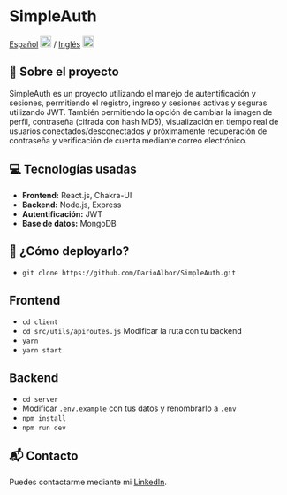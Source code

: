# SimpleAuth

[Español](README.md) <img src="https://flagicons.lipis.dev/flags/4x3/ar.svg" width="20"/> / [Inglés](README_en.md) <img src="https://flagicons.lipis.dev/flags/4x3/us.svg" width="20"/>

## 📖 Sobre el proyecto

SimpleAuth es un proyecto utilizando el manejo de autentificación y sesiones, permitiendo el registro, ingreso y sesiones activas y seguras utilizando JWT. También permitiendo la opción de cambiar la imagen de perfil, contraseña (cifrada con hash MD5), visualización en tiempo real de usuarios conectados/desconectados y próximamente recuperación de contraseña y verificación de cuenta mediante correo electrónico.

## 💻 Tecnologías usadas

- **Frontend:** React.js, Chakra-UI
- **Backend:** Node.js, Express
- **Autentificación:** JWT
- **Base de datos:** MongoDB

## 🚀 ¿Cómo deployarlo?

- `git clone https://github.com/DarioAlbor/SimpleAuth.git`

## Frontend
- `cd client`
- `cd src/utils/apiroutes.js` Modificar la ruta con tu backend
- `yarn`
- `yarn start`
## Backend
- `cd server`
- Modificar `.env.example` con tus datos y renombrarlo a `.env`
- `npm install`
- `npm run dev`

## 📬 Contacto

Puedes contactarme mediante mi [LinkedIn](https://www.linkedin.com/in/albordario/).
